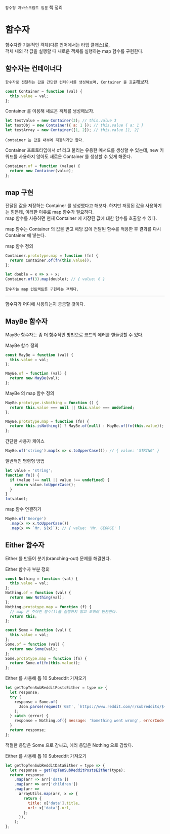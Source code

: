 `함수형 자바스크립트 입문` 책 정리

# 함수자

함수자란 기본적인 객체(다른 언어에서는 타입 클래스)로,  
객체 내의 각 값을 실행할 때 새로운 객체를 실행하는 map 함수를 구현한다.

## 함수자는 컨테이너다

`함수자로 전달하는 값을 간단한 컨테이너를 생성해보며, Container 을 호출`해보자.

```javascript
const Container = function (val) {
  this.value = val;
};
```

Container 를 이용해 새로운 객체를 생성해보자.

```javascript
let testValue = new Container(3); // this.value 3
let testObj = new Container({ a: 1 }); // this.value { a: 1 }
let testArray = new Container([1, 2]); // this.value [1, 2]
```

`Container 는 값을 내부에 저장하기만 한다.`

Container 프로토타입에서 of 라고 불리는 유용한 메서드를 생성할 수 있는데, new 키워드를 사용하지 않아도 새로운 Container 를 생성할 수 있게 해준다.

```javascript
Container.of = function (value) {
  return new Container(value);
};
```

## map 구현

전달된 값을 저장하는 Container 를 생성했다고 해보자. 하지만 저장된 값을 사용하기는 힘든데, 이러한 이유로 map 함수가 필요하다.  
map 함수를 사용하면 현재 Container 에 저장된 값에 대한 함수를 호출할 수 있다.

map 함수는 Container 의 값을 받고 해당 값에 전달된 함수를 적용한 후 결과를 다시 Container 에 넣는다.

map 함수 정의

```javascript
Container.prototype.map = function (fn) {
  return Container.of(fn(this.value));
};
```

```javascript
let double = x => x + x;
Container.of(3).map(double); // { value: 6 }
```

`함수자는 map 컨트랙트를 구현하는 객체다.`

---

함수자가 어디에 사용되는지 궁금할 것이다.

## MayBe 함수자

MayBe 함수자는 좀 더 함수적인 방법으로 코드의 에러를 핸들링할 수 있다.

MayBe 함수 정의

```javascript
const MayBe = function (val) {
  this.value = val;
};

MayBe.of = function (val) {
  return new MayBe(val);
};
```

MayBe 의 map 함수 정의

```javascript
MayBe.prototype.isNothing = function () {
  return this.value === null || this.value === undefined;
};

MayBe.prototype.map = function (fn) {
  return this.isNothing() ? MayBe.of(null) : MayBe.of(fn(this.value));
};
```

간단한 사용자 케이스

```javascript
MayBe.of('string').map(x => x.toUpperCase()); // { value: 'STRING' }
```

일반적인 명령형 방법

```javascript
let value = 'string';
function fn() {
  if (value !== null || value !== undefined) {
    return value.toUpperCase();
  }
}
fn(value);
```

map 함수 연결하기

```javascript
MayBe.of('George')
  .map(x => x.toUpperCase())
  .map(x => `Mr. ${x}`); // { value: 'Mr. GEORGE' }
```

## Either 함수자

Either 를 만들어 분기(branching-out) 문제를 해결한다.

Either 함수자 부분 정의

```javascript
const Nothing = function (val) {
  this.value = val;
};
Nothing.of = function (val) {
  return new Nothing(val);
};
Nothing.prototype.map = function (f) {
  // map 은 주어진 함수(f)를 실행하지 않고 오히려 반환한다.
  return this;
};

const Some = function (val) {
  this.value = val;
};
Some.of = function (val) {
  return new Some(val);
};
Some.prototype.map = function (fn) {
  return Some.of(fn(this.value));
};
```

Either 를 사용해 톱 10 Subreddit 가져오기

```javascript
let getTopTenSubRedditPostsEither = type => {
  let response;
  try {
    response = Some.of(
      Json.parse(request('GET', `https://www.reddit.com/r/subreddits/${type}.json=limit=10`).getBody('utf-8')),
    );
  } catch (error) {
    response = Nothing.of({ message: 'Something went wrong', errorCode: error['statusCode'] });
  }
  return response;
};
```

적절한 응답은 Some 으로 감싸고, 에러 응답은 Nothing 으로 감쌌다.

Either 를 사용해 톱 10 Subreddit 가져오기

```javascript
let getTopTenSubRedditDataEither = type => {
  let response = getTopTenSubRedditPostsEither(type);
  return response
    .map(arr => arr['data'])
    .map(arr => arr['children'])
    .map(arr =>
      arrayUtils.map(arr, x => {
        return {
          title: x['data'].title,
          url: x['data'].url,
        };
      }),
    );
};
```
